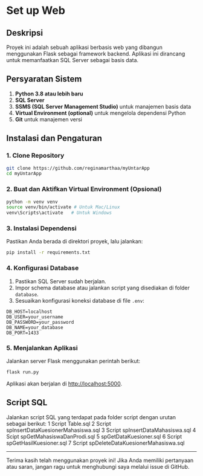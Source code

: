 # Set up Web

## Deskripsi
Proyek ini adalah sebuah aplikasi berbasis web yang dibangun menggunakan Flask sebagai framework backend. Aplikasi ini dirancang untuk memanfaatkan SQL Server sebagai basis data.

## Persyaratan Sistem
1. **Python 3.8 atau lebih baru**
2. **SQL Server**
3. **SSMS (SQL Server Management Studio)** untuk manajemen basis data
4. **Virtual Environment (optional)** untuk mengelola dependensi Python
5. **Git** untuk manajemen versi

## Instalasi dan Pengaturan

### 1. Clone Repository
```bash
git clone https://github.com/reginamarthaa/myUntarApp
cd myUntarApp
```

### 2. Buat dan Aktifkan Virtual Environment (Opsional)
```bash
python -m venv venv
source venv/bin/activate # Untuk Mac/Linux
venv\Scripts\activate   # Untuk Windows
```

### 3. Instalasi Dependensi
Pastikan Anda berada di direktori proyek, lalu jalankan:
```bash
pip install -r requirements.txt
```

### 4. Konfigurasi Database
1. Pastikan SQL Server sudah berjalan.
2. Impor schema database atau jalankan script yang disediakan di folder `database`.
3. Sesuaikan konfigurasi koneksi database di file `.env`:
```env
DB_HOST=localhost
DB_USER=your_username
DB_PASSWORD=your_password
DB_NAME=your_database
DB_PORT=1433
```

### 5. Menjalankan Aplikasi
Jalankan server Flask menggunakan perintah berikut:
```bash
flask run.py
```
Aplikasi akan berjalan di [http://localhost:5000](http://localhost:5000).

## Script SQL
Jalankan script SQL yang terdapat pada folder script dengan urutan sebagai berikut:
1 Script Table.sql
2 Script spInsertDataKuesionerMahasiswa.sql
3 Script spInsertDataMahasiswa.sql
4 Scipt spGetMahasiswaDanProdi.sql
5 spGetDataKuesioner.sql
6 Script spGetHasilKuesioner.sql
7 Script spDeleteDataKuesionerMahasiswa.sql

---

Terima kasih telah menggunakan proyek ini! Jika Anda memiliki pertanyaan atau saran, jangan ragu untuk menghubungi saya melalui issue di GitHub.

